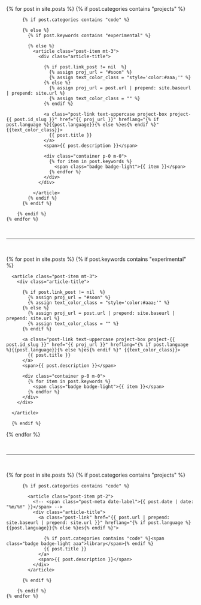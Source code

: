<div class="container">


  <div class="projects-box mt-3">
    {% for post in site.posts %}
        {% if post.categories contains "projects" %}

          {% if post.categories contains "code" %}

          {% else %}
            {% if post.keywords contains "experimental" %}

            {% else %}
              <article class="post-item mt-3">
                <div class="article-title">

                  {% if post.link_post != nil  %}
                    {% assign proj_url = "#soon" %}
                    {% assign text_color_class = "style='color:#aaa;'" %}
                  {% else %}
                    {% assign proj_url = post.url | prepend: site.baseurl | prepend: site.url %}
                    {% assign text_color_class = "" %}
                  {% endif %}

                  <a class="post-link text-uppercase project-box project-{{ post.id_slug }}" href="{{ proj_url }}" hreflang="{% if post.language %}{{post.language}}{% else %}es{% endif %}" {{text_color_class}}>
                    {{ post.title }}
                  </a>
                  <span>{{ post.description }}</span>

                  <div class="container p-0 m-0">
                    {% for item in post.keywords %}
                      <span class="badge badge-light">{{ item }}</span>
                    {% endfor %}
                  </div>
                </div>

              </article>
            {% endif %}
          {% endif %}

        {% endif %}
    {% endfor %}
  </div>

  <br><hr><br>

  {% for post in site.posts %}
      {% if post.keywords contains "experimental" %}

      <article class="post-item mt-3">
        <div class="article-title">

          {% if post.link_post != nil  %}
            {% assign proj_url = "#soon" %}
            {% assign text_color_class = "style='color:#aaa;'" %}
          {% else %}
            {% assign proj_url = post.url | prepend: site.baseurl | prepend: site.url %}
            {% assign text_color_class = "" %}
          {% endif %}

          <a class="post-link text-uppercase project-box project-{{ post.id_slug }}" href="{{ proj_url }}" hreflang="{% if post.language %}{{post.language}}{% else %}es{% endif %}" {{text_color_class}}>
            {{ post.title }}
          </a>
          <span>{{ post.description }}</span>

          <div class="container p-0 m-0">
            {% for item in post.keywords %}
              <span class="badge badge-light">{{ item }}</span>
            {% endfor %}
          </div>
        </div>

      </article>

      {% endif %}
  {% endfor %}
  
  <br><hr><br>



  <div class="libs-box">
    {% for post in site.posts %}
        {% if post.categories contains "projects" %}

          {% if post.categories contains "code" %}

            <article class="post-item pt-2">
              <!-- <span class="post-meta date-label">{{ post.date | date: "%m/%Y" }}</span> -->
              <div class="article-title">
                <a class="post-link" href="{{ post.url | prepend: site.baseurl | prepend: site.url }}" hreflang="{% if post.language %}{{post.language}}{% else %}es{% endif %}">

                  {% if post.categories contains "code" %}<span class="badge badge-light aaa">library</span>{% endif %}
                  {{ post.title }}
                </a>
                <span>{{ post.description }}</span>
              </div>
            </article>

          {% endif %}

        {% endif %}
    {% endfor %}
  </div>
</div>
